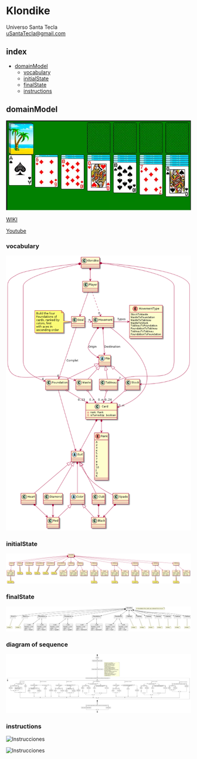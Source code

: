 # Klondike
Universo Santa Tecla  
[uSantaTecla@gmail.com](mailto:uSantaTecla@gmail.com)  

## index

* [domainModel](#domainModel)  
    * [vocabulary](#vocabulary)  
    * [initialState](#initialState)  
    * [finalState](#finalState)
    * [instructions](#instructions)  
    
## domainModel  
  
![klondike](./docs/images/klondike.png)  

[WIKI](https://es.wikipedia.org/wiki/Solitario_de_cartas)

[Youtube](https://www.youtube.com/watch?v=yjgQXcFVBQY)

### vocabulary

![Vocabulario](./docs/images/Vocabulary.png)  
  
### initialState  
  
![Estado_inicial](./docs/images/InitialState.png)  
  
### finalState 

![Estado_final](./docs/images/FinalState.png)  

### diagram of sequence

![Estado_final](./docs/images/SecuenceDiagrama.png) 
  
### instructions  
  
![Instrucciones]()  
  
![Instrucciones]()  
  